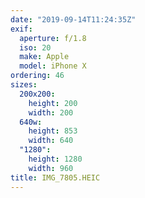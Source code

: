 ```yaml
---
date: "2019-09-14T11:24:35Z"
exif:
  aperture: f/1.8
  iso: 20
  make: Apple
  model: iPhone X
ordering: 46
sizes:
  200x200:
    height: 200
    width: 200
  640w:
    height: 853
    width: 640
  "1280":
    height: 1280
    width: 960
title: IMG_7805.HEIC
---
```

